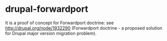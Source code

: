 drupal-forwardport
==================

It is a proof of concept for Forwardport doctrine: see http://drupal.org/node/1932290 (Forwardport doctrine - a proposed solution for Drupal major version migration problem).
